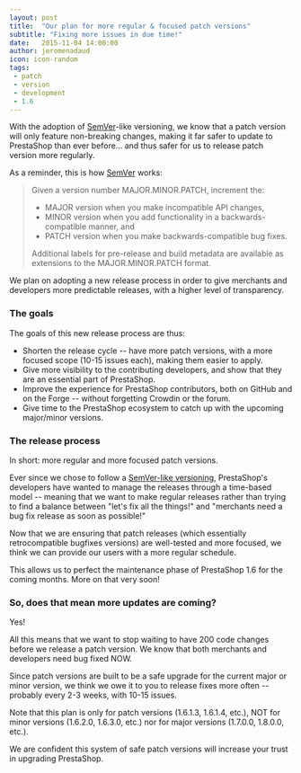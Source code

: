 ```yaml
---
layout: post
title:  "Our plan for more regular & focused patch versions"
subtitle: "Fixing more issues in due time!"
date:   2015-11-04 14:00:00
author: jeromenadaud
icon: icon-random
tags:
 - patch
 - version
 - development
 - 1.6
---
```


With the adoption of [SemVer](http://build.prestashop.com/news/a-more-semantic-versioning-scheme/)-like versioning, we know that a patch version will only feature non-breaking changes, making it far safer to update to PrestaShop than ever before... and thus safer for us to release patch version more regularly.

As a reminder, this is how [SemVer](http://semver.org/) works:

> Given a version number MAJOR.MINOR.PATCH, increment the:
>
> - MAJOR version when you make incompatible API changes,
> - MINOR version when you add functionality in a backwards-compatible manner, and
> - PATCH version when you make backwards-compatible bug fixes.
>
> Additional labels for pre-release and build metadata are available as extensions to the MAJOR.MINOR.PATCH format.

We plan on adopting a new release process in order to give merchants and developers more predictable releases, with a higher level of transparency.

### The goals

The goals of this new release process are thus:

* Shorten the release cycle -- have more patch versions, with a more focused scope (10-15 issues each), making them easier to apply.
* Give more visibility to the contributing developers, and show that they are an essential part of PrestaShop.
* Improve the experience for PrestaShop contributors, both on GitHub and on the Forge -- without forgetting Crowdin or the forum.
* Give time to the PrestaShop ecosystem to catch up with the upcoming major/minor versions.


### The release process

In short: more regular and more focused patch versions.

Ever since we chose to follow a [SemVer-like versioning](http://http://build.prestashop.com/news/a-more-semantic-versioning-scheme/), PrestaShop's developers have wanted to manage the releases through a time-based model -- meaning that we want to make regular releases rather than trying to find a balance between "let's fix all the things!" and "merchants need a bug fix release as soon as possible!"

Now that we are ensuring that patch releases (which essentially retrocompatible bugfixes versions) are well-tested and more focused, we think we can provide our users with a more regular schedule. 

This allows us to perfect the maintenance phase of PrestaShop 1.6 for the coming months. More on that very soon!


### So, does that mean more updates are coming?

Yes! 

All this means that we want to stop waiting to have 200 code changes before we release a patch version. We know that both merchants and developers need bug fixed NOW. 

Since patch versions are built to be a safe upgrade for the current major or minor version, we think we owe it to you to release fixes more often -- probably every 2-3 weeks, with 10-15 issues.

Note that this plan is only for patch versions (1.6.1.3, 1.6.1.4, etc.), NOT for minor versions (1.6.2.0, 1.6.3.0, etc.) nor for major versions (1.7.0.0, 1.8.0.0, etc.).

We are confident this system of safe patch versions will increase your trust in upgrading PrestaShop.
